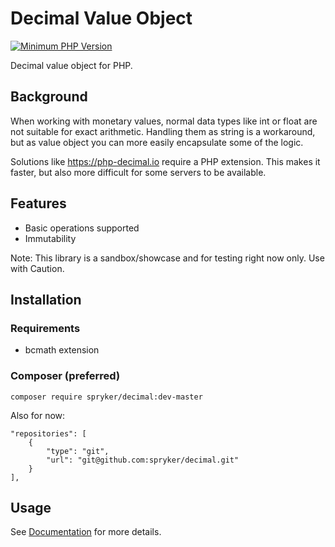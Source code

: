 #  Decimal Value Object

[![Minimum PHP Version](https://img.shields.io/badge/php-%3E%3D%207.1-8892BF.svg)](https://php.net/)

Decimal value object for PHP.

## Background
When working with monetary values, normal data types like int or float are not suitable for exact arithmetic.
Handling them as string is a workaround, but as value object you can more easily encapsulate some of the logic. 

Solutions like https://php-decimal.io require a PHP extension. This makes it faster, but also more difficult for some
servers to be available.

## Features

- Basic operations supported
- Immutability

Note: This library is a sandbox/showcase and for testing right now only.
Use with Caution.

## Installation

### Requirements

- bcmath extension

### Composer (preferred)
```
composer require spryker/decimal:dev-master
```

Also for now:
```
"repositories": [
    {
        "type": "git",
        "url": "git@github.com:spryker/decimal.git"
    }
],
```

## Usage

See [Documentation](/docs) for more details.
